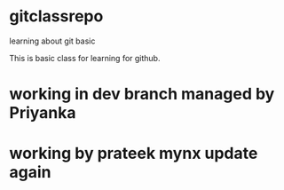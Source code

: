 # gitclassrepo
learning about git basic

This is basic class for learning for github. 
# working in dev branch managed by Priyanka

# working by prateek mynx update again